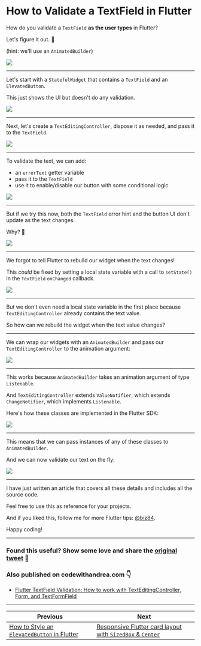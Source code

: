 # How to Validate a TextField in Flutter

How do you validate a `TextField` **as the user types** in Flutter?

Let's figure it out. 🧵

(hint: we'll use an `AnimatedBuilder`)

![](https://codewithandrea.com/articles/flutter-text-field-form-validation/images/text-field-validation.gif)

---

Let's start with a `StatefulWidget` that contains a `TextField` and an `ElevatedButton`.

This just shows the UI but doesn't do any validation.

![](013_textfield_elevatedbutton.png)

---

Next, let's create a `TextEditingController`, dispose it as needed, and pass it to the `TextField`.

![](013_add_texteditingcontroller.png)

---

To validate the text, we can add:

- an `errorText` getter variable
- pass it to the `TextField`
- use it to enable/disable our button with some conditional logic

![](013_add_errortext.png)

---

But if we try this now, both the `TextField` error hint and the button UI don't update as the text changes.

Why? 🧐

![](https://codewithandrea.com/articles/flutter-text-field-form-validation/images/text-field-not-updating.gif)

---

We forgot to tell Flutter to rebuild our widget when the text changes!

This *could* be fixed by setting a local state variable with a call to `setState()` in the `TextField` `onChanged` callback.

![](013_onchanged_setstate.png)

---

But we don't even need a local state variable in the first place because `TextEditingController` already contains the text value.

So how can we rebuild the widget when the text value changes?

---

We can wrap our widgets with an `AnimatedBuilder` and pass our `TextEditingController` to the animation argument:

![](013_animated_builder.png)

---

This works because `AnimatedBuilder` takes an animation argument of type `Listenable`.

And `TextEditingController` extends `ValueNotifier`, which extends `ChangeNotifier`, which implements `Listenable`.

Here's how these classes are implemented in the Flutter SDK:

![](013_valuenotifier_changenotifier.png)

---

This means that we can pass instances of any of these classes to `AnimatedBuilder`.

And we can now validate our text on the fly:

![](https://codewithandrea.com/articles/flutter-text-field-form-validation/images/text-field-validation.gif)

---

I have just written an article that covers all these details and includes all the source code.

Feel free to use this as reference for your projects.

And if you liked this, follow me for more Flutter tips: [@biz84](https://twitter.com/biz84).

Happy coding!

---

### Found this useful? Show some love and share the [original tweet](https://twitter.com/biz84/status/1443521715800354816) 🙏

### Also published on codewithandrea.com 👇

- [Flutter TextField Validation: How to work with TextEditingController, Form, and TextFormField](https://codewithandrea.com/articles/flutter-text-field-form-validation/)


---

| Previous | Next |
| -------- | ---- |
| [How to Style an `ElevatedButton` in Flutter](../0011-how-to-style-an-elevatedbutton-in-flutter/index.md) | [Responsive Flutter card layout with `SizedBox` & `Center`](../0013-responsive-flutter-card-layout-with-sizedbox-center/index.md) |